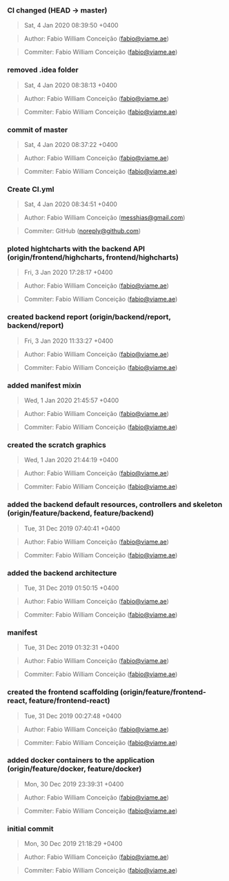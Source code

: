 ### CI changed (HEAD -> master)
>Sat, 4 Jan 2020 08:39:50 +0400

>Author: Fabio William Conceição (fabio@viame.ae)

>Commiter: Fabio William Conceição (fabio@viame.ae)




### removed .idea folder
>Sat, 4 Jan 2020 08:38:13 +0400

>Author: Fabio William Conceição (fabio@viame.ae)

>Commiter: Fabio William Conceição (fabio@viame.ae)




### commit of master
>Sat, 4 Jan 2020 08:37:22 +0400

>Author: Fabio William Conceição (fabio@viame.ae)

>Commiter: Fabio William Conceição (fabio@viame.ae)




### Create CI.yml
>Sat, 4 Jan 2020 08:34:51 +0400

>Author: Fabio William Conceição (messhias@gmail.com)

>Commiter: GitHub (noreply@github.com)




### ploted hightcharts with the backend API (origin/frontend/highcharts, frontend/highcharts)
>Fri, 3 Jan 2020 17:28:17 +0400

>Author: Fabio William Conceição (fabio@viame.ae)

>Commiter: Fabio William Conceição (fabio@viame.ae)




### created backend report (origin/backend/report, backend/report)
>Fri, 3 Jan 2020 11:33:27 +0400

>Author: Fabio William Conceição (fabio@viame.ae)

>Commiter: Fabio William Conceição (fabio@viame.ae)




### added manifest mixin
>Wed, 1 Jan 2020 21:45:57 +0400

>Author: Fabio William Conceição (fabio@viame.ae)

>Commiter: Fabio William Conceição (fabio@viame.ae)




### created the scratch graphics
>Wed, 1 Jan 2020 21:44:19 +0400

>Author: Fabio William Conceição (fabio@viame.ae)

>Commiter: Fabio William Conceição (fabio@viame.ae)




### added the backend default resources, controllers and skeleton (origin/feature/backend, feature/backend)
>Tue, 31 Dec 2019 07:40:41 +0400

>Author: Fabio William Conceição (fabio@viame.ae)

>Commiter: Fabio William Conceição (fabio@viame.ae)




### added the backend architecture
>Tue, 31 Dec 2019 01:50:15 +0400

>Author: Fabio William Conceição (fabio@viame.ae)

>Commiter: Fabio William Conceição (fabio@viame.ae)




### manifest
>Tue, 31 Dec 2019 01:32:31 +0400

>Author: Fabio William Conceição (fabio@viame.ae)

>Commiter: Fabio William Conceição (fabio@viame.ae)




### created the frontend scaffolding (origin/feature/frontend-react, feature/frontend-react)
>Tue, 31 Dec 2019 00:27:48 +0400

>Author: Fabio William Conceição (fabio@viame.ae)

>Commiter: Fabio William Conceição (fabio@viame.ae)




### added docker containers to the application (origin/feature/docker, feature/docker)
>Mon, 30 Dec 2019 23:39:31 +0400

>Author: Fabio William Conceição (fabio@viame.ae)

>Commiter: Fabio William Conceição (fabio@viame.ae)




### initial commit
>Mon, 30 Dec 2019 21:18:29 +0400

>Author: Fabio William Conceição (fabio@viame.ae)

>Commiter: Fabio William Conceição (fabio@viame.ae)




